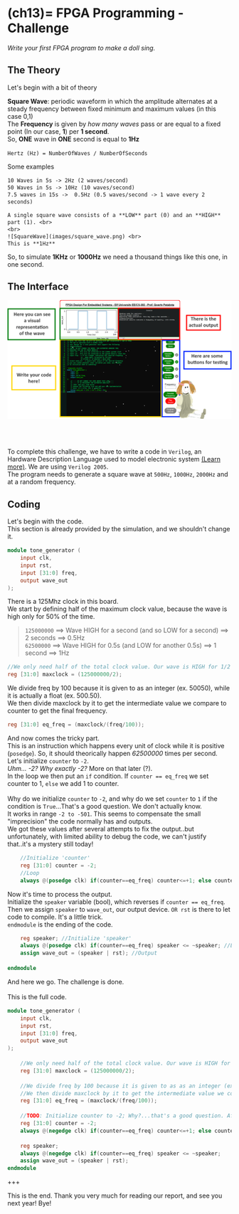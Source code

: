
(ch13)=
FPGA Programming - Challenge
=======================
*Write your first FPGA program to make a doll sing.* <br>

## The Theory
Let's begin with a bit of theory

**Square Wave**: periodic waveform in which the amplitude alternates at a steady frequency between fixed minimum and maximum values (in this case 0,1) <br>
 The **Frequency** is given by *how many waves* pass or are equal to a fixed point (In our case, **1**) per **1 second**. <br>
 So, **ONE** wave in **ONE** second is equal to **1Hz**<br>

 `Hertz (Hz) = NumberOfWaves / NumberOfSeconds` <br>

Some examples
```
10 Waves in 5s -> 2Hz (2 waves/second)
50 Waves in 5s -> 10Hz (10 waves/second)
7.5 waves in 15s ->  0.5Hz (0.5 waves/second -> 1 wave every 2 seconds)
```

 ```{warning}
A single square wave consists of a **LOW** part (0) and an **HIGH** part (1). <br>
<br>
![SquareWave](images/square_wave.png) <br>
This is **1Hz**
 ```
So, to simulate **1KHz** or **1000Hz** we need a thousand things like this one, in one second.

## The Interface

![FPGA_Introduction](images/fpga1.png)

<br>
<br>

To complete this challenge, we have to write a code in `Verilog`, an Hardware Description Language used to model electronic system [(Learn more)](https://en.wikipedia.org/wiki/Verilog). We are using `Verilog 2005`.
<br>
The program needs to generate a square wave at `500Hz`, `1000Hz`, `2000Hz` and at a random frequency.

## Coding

Let's begin with the code.<br>
This section is already provided by the simulation, and we shouldn't change it.

```Verilog
module tone_generator (
    input clk,
    input rst,
    input [31:0] freq,
    output wave_out
);
```
There is a 125Mhz clock in this board. <br>
We start by defining half of the maximum clock value, because the wave is high only for 50% of the time. <br>
> `125000000` ==> Wave HIGH for a second (and so LOW for a second) ==> 2 seconds ==> 0.5Hz <br>
> `62500000` ==> Wave HIGH for 0.5s (and LOW for another 0.5s) ==> 1 second ==> 1Hz

```Verilog
//We only need half of the total clock value. Our wave is HIGH for 1/2 of the time.
reg [31:0] maxclock = (125000000/2);
```

We divide freq by 100 because it is given to as an integer (ex. 50050), while it is actually a float (ex. 500.50). <br>
We then divide maxclock by it to get the intermediate value we compare to counter to get the final frequency.
    
```Verilog
reg [31:0] eq_freq = (maxclock/(freq/100));
```
And now comes the tricky part. <br>
This is an instruction which happens every unit of clock while it is positive (`posedge`). So, it should theorically happen *62500000* times per second. <br>
Let's initialize `counter` to `-2`. <br>
*Uhm... -2? Why exactly -2?* More on that later (?). <br>
In the loop we then put an `if` condition. If `counter == eq_freq` we set counter to 1, `else` we add 1 to counter.
<br>
<br>
Why do we initialize `counter` to `-2`, and why do we set `counter` to `1` if the condition is `True`...That's a good question. We don't actually know. <br>
It works in range `-2 to -501`. This seems to compensate the small "imprecision" the code normally has and outputs. <br>
We got these values after several attempts to fix the output..but unfortunately, with limited ability to debug the code, we can't justify that..it's a mystery still today!

```Verilog
    //Initialize 'counter'
    reg [31:0] counter = -2;
    //Loop
    always @(posedge clk) if(counter==eq_freq) counter<=+1; else counter <= counter+1;
```
Now it's time to process the output. <br>
Initialize the `speaker` variable (bool), which reverses if `counter == eq_freq`. <br>
Then we assign `speaker` to `wave_out`, our output device. `OR rst` is there to let code to compile. It's a little trick. <br>
`endmodule` is the ending of the code.

```Verilog 
    reg speaker; //Initialize 'speaker'  
    always @(posedge clk) if(counter==eq_freq) speaker <= ~speaker; //Loop 
    assign wave_out = (speaker | rst); //Output

endmodule
```
And here we go. The challenge is done. <br>
<br>
This is the full code.
```Verilog
module tone_generator (
    input clk,
    input rst,
    input [31:0] freq,
    output wave_out
);
    
    //We only need half of the total clock value. Our wave is HIGH for 1/2 of the time.
    reg [31:0] maxclock = (125000000/2); 
    
    //We divide freq by 100 because it is given to as as an integer (ex. 50050), while it is actually a float (ex. 500.5)
    //We then divide maxclock by it to get the intermediate value we compare to counter to get the final frequency.
    reg [31:0] eq_freq = (maxclock/(freq/100));
    
    //TODO: Initialize counter to -2; Why?...that's a good question. After several attempts, we found out it works. That's it. (Works in range -501, -2)
    reg [31:0] counter = -2;
    always @(negedge clk) if(counter==eq_freq) counter<=+1; else counter <= counter+1;

    reg speaker;
    always @(negedge clk) if(counter==eq_freq) speaker <= ~speaker;
    assign wave_out = (speaker | rst);
endmodule

```

+++

This is the end. Thank you very much for reading our report, and see you next year! Bye!
